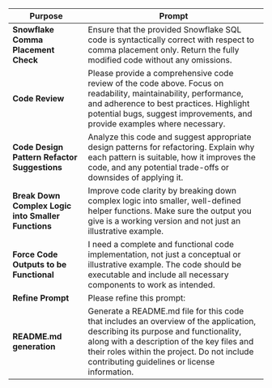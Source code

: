 | Purpose | Prompt |
|---------|--------|
| **Snowflake Comma Placement Check** | Ensure that the provided Snowflake SQL code is syntactically correct with respect to comma placement only. Return the fully modified code without any omissions. |
| **Code Review** | Please provide a comprehensive code review of the code above. Focus on readability, maintainability, performance, and adherence to best practices. Highlight potential bugs, suggest improvements, and provide examples where necessary. |
| **Code Design Pattern Refactor Suggestions** | Analyze this code and suggest appropriate design patterns for refactoring. Explain why each pattern is suitable, how it improves the code, and any potential trade-offs or downsides of applying it. |
| **Break Down Complex Logic into Smaller Functions** | Improve code clarity by breaking down complex logic into smaller, well-defined helper functions. Make sure the output you give is a working version and not just an illustrative example. |
| **Force Code Outputs to be Functional** | I need a complete and functional code implementation, not just a conceptual or illustrative example. The code should be executable and include all necessary components to work as intended. |
| **Refine Prompt** | Please refine this prompt: |
| **README.md generation** | Generate a README.md file for this code that includes an overview of the application, describing its purpose and functionality, along with a description of the key files and their roles within the project. Do not include contributing guidelines or license information. |